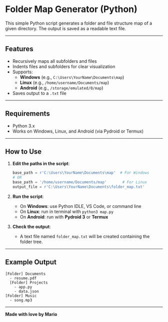 # Folder Map Generator (Python)

This simple Python script generates a folder and file structure map of a given directory. The output is saved as a readable text file.

---

## Features

- Recursively maps all subfolders and files
- Indents files and subfolders for clear visualization
- Supports:
  - **Windows** (e.g., `C:\Users\YourName\Documents\map`)
  - **Linux** (e.g., `/home/username/Documents/map`)
  - **Android** (e.g., `/storage/emulated/0/map`)
- Saves output to a `.txt` file

---

## Requirements

- Python 3.x
- Works on Windows, Linux, and Android (via Pydroid or Termux)

---

## How to Use

1. **Edit the paths in the script**:
   ```python
   base_path = r'C:\Users\YourName\Documents\map'  # For Windows
   # OR
   base_path = '/home/username/Documents/map'       # For Linux
   output_file = r'C:\Users\YourName\Documents\folder_map.txt'
   ```

2. **Run the script**:
   - On **Windows**: use Python IDLE, VS Code, or command line
   - On **Linux**: run in terminal with `python3 map.py`
   - On **Android**: run with **Pydroid 3** or **Termux**

3. **Check the output**:
   - A text file named `folder_map.txt` will be created containing the folder tree.

---

## Example Output

```
[Folder] Documents
  - resume.pdf
  [Folder] Projects
    - app.py
    - data.json
[Folder] Music
  - song.mp3
```

---

**Made with love by Mario**
